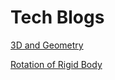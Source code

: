 # Tech Blogs

[3D and Geometry](./geometry_and_3d/README.md)

[Rotation of Rigid Body](./rotation_euler_rodrigues_quaternion/README.md)